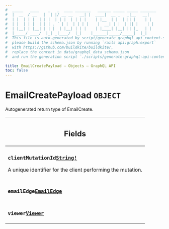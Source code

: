 ```yaml
---
#  _____   ____    _   _  ____ _______   ______ _____ _____ _______
#  |  __  / __   |  | |/ __ __   __| |  ____|  __ _   _|__   __|
#  | |  | | |  | | |  | | |  | | | |    | |__  | |  | || |    | |
#  | |  | | |  | | | . ` | |  | | | |    |  __| | |  | || |    | |
#  | |__| | |__| | | |  | |__| | | |    | |____| |__| || |_   | |
#  |_____/ ____/  |_| _|____/  |_|    |______|_____/_____|  |_|
#  This file is auto-generated by script/generate_graphql_api_content.sh,
#  please build the schema.json by running `rails api:graph:export`
#  with https://github.com/buildkite/buildkite/,
#  replace the content in data/graphql_data_schema.json
#  and run the generation script `./scripts/generate-graphql-api-content.sh`.

title: EmailCreatePayload – Objects – GraphQL API
toc: false
---
```

<!-- vale off -->
<h1 class="has-pills" data-algolia-exclude>
  EmailCreatePayload
  <span class="pill pill--object pill--normal-case pill--large"><code>OBJECT</code></span>
</h1>
<!-- vale on -->


Autogenerated return type of EmailCreate.

<table class="responsive-table responsive-table--single-column-rows">
  <thead>
    <th>
      <h2 data-algolia-exclude>Fields</h2>
    </th>
  </thead>
  <tbody>
    <tr><td><h3 class="is-small has-pills"><code>clientMutationId</code><a href="/docs/apis/graphql/schemas/scalar/string" class="pill pill--scalar pill--normal-case pill--medium" title="Go to SCALAR String"><code>String!</code></a></h3><p>A unique identifier for the client performing the mutation.</p></td></tr><tr><td><h3 class="is-small has-pills"><code>emailEdge</code><a href="/docs/apis/graphql/schemas/object/emailedge" class="pill pill--object pill--normal-case pill--medium" title="Go to OBJECT EmailEdge"><code>EmailEdge</code></a></h3></td></tr><tr><td><h3 class="is-small has-pills"><code>viewer</code><a href="/docs/apis/graphql/schemas/object/viewer" class="pill pill--object pill--normal-case pill--medium" title="Go to OBJECT Viewer"><code>Viewer</code></a></h3></td></tr>
  </tbody>
</table>
